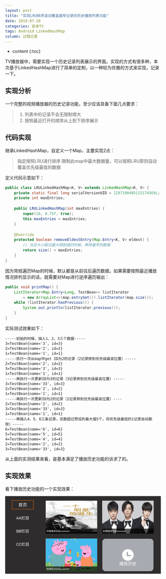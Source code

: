 ```yaml
---
layout: post
title: "实现LRU排序滚动覆盖最早记录的历史播放列表功能"
date: 2019-07-20
categories: 安卓TV
tags: Android LinkedHashMap
column: 过程记录
---
```


* content
{:toc}

TV播放器中，需要实现一个历史记录列表展示的界面。实现的方式有很多种，本次基于LinkedHashMap进行了简单的定制，以一种较为优雅的方式来实现，记录一下。





## 实现分析

一个完整的视频播放器的历史记录功能，至少应该具备下面几点要求：

> 1. 列表中的记录不会无限制增大
> 2. 按照最近打开的顺序从上到下排序展示

## 代码实现

继承LinkedHashMap，自定义一个Map，主要实现2点：

> 指定按照LRU进行排序
> 限制此map中最大数据量，可以按照LRU原则自动覆盖优先级最低的数据

定义代码示意如下：

```java
public class LRULinkedHashMap<K, V> extends LinkedHashMap<K, V> {
    private static final long serialVersionUID = 1287190405215174569L;
    private int maxEntries;

    public LRULinkedHashMap(int maxEntries) {
        super(16, 0.75f, true);
        this.maxEntries = maxEntries;
    }

    @Override
    protected boolean removeEldestEntry(Map.Entry<K, V> eldest) {
        // 当总大小超过最大限制值的时候，移除最早的数据
        return size() > maxEntries;
    }
}
```

因为常规遍历Map的时候，默认都是从前往后遍历数据。如果需要按照最近播放情况排列显示的话，就需要对Map进行逆序遍历输出：

```java
public void printMap() {
    ListIterator<Map.Entry<Long, TestBean>> listIterator 
        = new ArrayList<>(map.entrySet()).listIterator(map.size());
    while (listIterator.hasPrevious()) {
        System.out.println(listIterator.previous());
    }
}
```

实际测试效果如下：

```
-----初始的时候，插入1、2、3三个数据-----
3=TestBean{name='3', id=3}
2=TestBean{name='2', id=2}
1=TestBean{name='1', id=1}
-----执行一次从map中get ID为2的记录（2记录排到优先级最高位置）-----
2=TestBean{name='2', id=2}
3=TestBean{name='3', id=3}
1=TestBean{name='1', id=1}
-----再执行一次更新ID为3的记录（3记录排到优先级最高位置）-----
3=TestBean{name='33', id=3}
2=TestBean{name='2', id=2}
1=TestBean{name='1', id=1}
-----再执行一次更新ID为2的记录（2记录排到优先级最高位置）----
2=TestBean{name='2', id=2}
3=TestBean{name='33', id=3}
1=TestBean{name='1', id=1}
-----再插入4、5、6三条记录，总数超过预设的最大值5个，将优先级最低的1记录自动删除）-----
6=TestBean{name='6', id=6}
5=TestBean{name='5', id=5}
4=TestBean{name='4', id=4}
2=TestBean{name='2', id=2}
3=TestBean{name='33', id=3}
```

从上面的实测结果来看，是基本满足了播放历史功能的诉求了的。

## 实现效果

看下播放历史功能的一个实现效果：

![](/assets/post_pics/2019-07-20-tv-develop-lru-history-records.md/problem_pics11.gif)